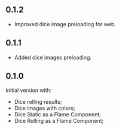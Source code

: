 ## 0.1.2
* Improved dice image preloading for web.

## 0.1.1
* Added dice images preloading.

## 0.1.0
Initial version with:
* Dice rolling results;
* Dice images with colors;
* Dice Static as a Flame Component;
* Dice Rolling as a Flame Component;
